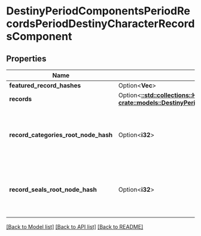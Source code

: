 # DestinyPeriodComponentsPeriodRecordsPeriodDestinyCharacterRecordsComponent

## Properties

Name | Type | Description | Notes
------------ | ------------- | ------------- | -------------
**featured_record_hashes** | Option<**Vec<i32>**> |  | [optional]
**records** | Option<[**::std::collections::HashMap<String, crate::models::DestinyPeriodComponentsPeriodRecordsPeriodDestinyRecordComponent>**](Destiny.Components.Records.DestinyRecordComponent.md)> |  | [optional]
**record_categories_root_node_hash** | Option<**i32**> | The hash for the root presentation node definition of Triumph categories. | [optional]
**record_seals_root_node_hash** | Option<**i32**> | The hash for the root presentation node definition of Triumph Seals. | [optional]

[[Back to Model list]](../README.md#documentation-for-models) [[Back to API list]](../README.md#documentation-for-api-endpoints) [[Back to README]](../README.md)


